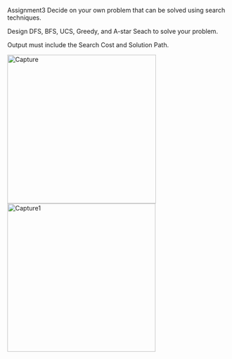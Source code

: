 Assignment3
Decide on your own problem that can be solved using search techniques. 

Design DFS, BFS, UCS, Greedy, and A-star Seach to solve your problem.

Output must include the Search Cost and Solution Path.

<img width="338" alt="Capture" src="https://user-images.githubusercontent.com/58844165/166669586-97d89df5-234b-40f9-80f4-1841005554f7.png">

<img width="337" alt="Capture1" src="https://user-images.githubusercontent.com/58844165/166669598-6f9449fc-6891-423f-831b-2754f4775b6b.png">
